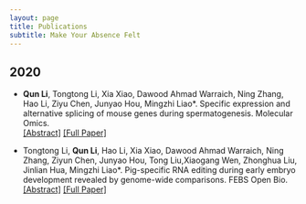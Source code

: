 ```yaml
---
layout: page
title: Publications
subtitle: Make Your Absence Felt
---
```


## 2020
- **Qun Li**, Tongtong Li, Xia Xiao, Dawood Ahmad Warraich, Ning Zhang, Hao Li, Ziyu Chen, Junyao Hou, Mingzhi Liao\*. Specific expression and alternative splicing of mouse genes during spermatogenesis. Molecular Omics. <br>
[[Abstract]](https://pubmed.ncbi.nlm.nih.gov/32211685/)
[[Full Paper]](/resources/publications/2020_mo.pdf)

- Tongtong Li, **Qun Li**, Hao Li, Xia Xiao, Dawood Ahmad Warraich, Ning Zhang, Ziyun Chen, Junyao Hou, Tong Liu,Xiaogang Wen, Zhonghua Liu, Jinlian Hua, Mingzhi Liao\*. Pig-specific RNA editing during early embryo development revealed by genome-wide comparisons. FEBS Open Bio. <br>
[[Abstract]](https://pubmed.ncbi.nlm.nih.gov/32433824/)
[[Full Paper]](/resources/publications/2020_febs_open.pdf)
